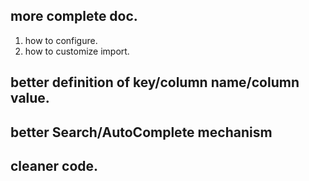 ## more complete doc.
1. how to configure.
2. how to customize import. 

## better definition of key/column name/column value.

## better Search/AutoComplete mechanism

## cleaner code.
